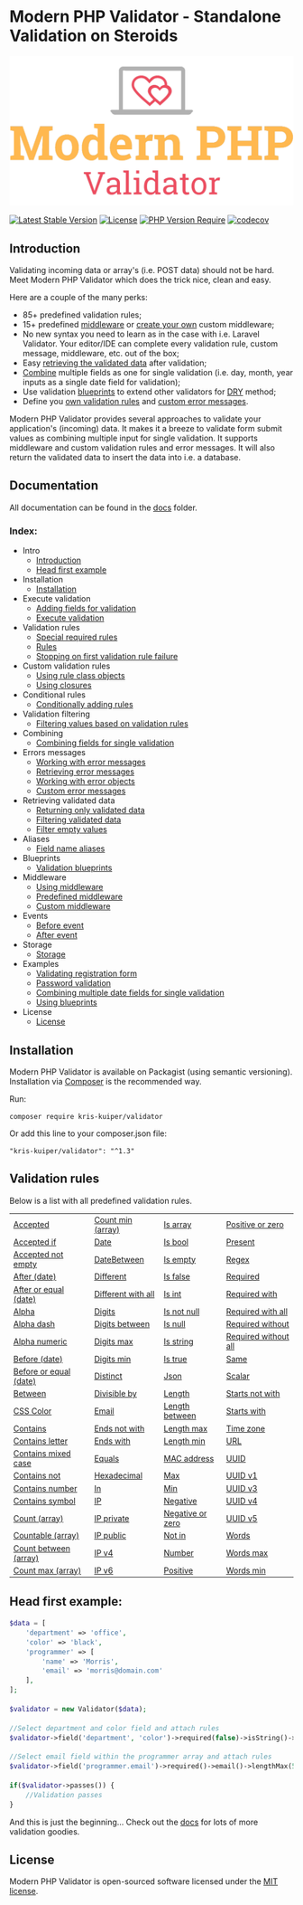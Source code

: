 Modern PHP Validator - Standalone Validation on Steroids
====================

![Modern PHP Validator](logo.png)

[![Latest Stable Version](http://poser.pugx.org/kris-kuiper/validator/v)](https://packagist.org/packages/kris-kuiper/validator)
[![License](http://poser.pugx.org/kris-kuiper/validator/license)](https://packagist.org/packages/kris-kuiper/validator)
[![PHP Version Require](http://poser.pugx.org/kris-kuiper/validator/require/php)](https://packagist.org/packages/kris-kuiper/validator)
[![codecov](https://codecov.io/gh/kris-kuiper/validator/branch/master/graph/badge.svg)](https://codecov.io/gh/kris-kuiper/validator)




## Introduction
Validating incoming data or array's (i.e. POST data) should not be hard. Meet Modern PHP Validator which does the trick nice, clean and easy.

Here are a couple of the many perks:

- 85+ predefined validation rules;
- 15+ predefined [middleware](/docs/13%20-%20Middleware/13.2%20-%20Predefined%20middleware.md) or [create your own](/docs/13%20-%20Middleware/13.3%20-%20Custom%20middleware.md) custom middleware;
- No new syntax you need to learn as in the case with i.e. Laravel Validator. Your editor/IDE can complete every validation rule, custom message, middleware, etc. out of the box;
- Easy [retrieving the validated data](/docs/10%20-%20Retrieving%20validated%20data/10.1%20-%20Returning%20only%20validated%20data.md) after validation;
- [Combine](/docs/08%20-%20Combining%20fields%20for%20single%20validation/8.1%20-%20Combining%20fields.md) multiple fields as one for single validation (i.e. day, month, year inputs as a single date field for validation);
- Use validation [blueprints](/docs/12%20-%20Validation%20blueprints/12.1%20-%20Using%20blueprints.md) to extend other validators for [DRY](https://en.wikipedia.org/wiki/Don%27t_repeat_yourself) method;
- Define you [own validation rules](/docs/05%20-%20Custom%20validation%20rules/5.2%20-%20Using%20closures.md) and [custom error messages](/docs/09%20-%20Errors%20messages/9.4%20-%20Custom%20error%20messages.md).

Modern PHP Validator provides several approaches to validate your application's (incoming) data. It makes it a breeze to validate form submit values as combining multiple input for single validation. It supports middleware and custom validation rules and error messages. It will also return the validated data to insert the data into i.e. a database.



## Documentation
All documentation can be found in the [docs](/docs) folder.

### Index:

- Intro
  - [Introduction](/docs/01%20-%20Intro/1.1%20-%20Introduction.md)
  - [Head first example](/docs/01%20-%20Intro/1.2%20-%20Head%20first%20example.md)
- Installation
  - [Installation](/docs/02%20-%20Installation/2.1%20-%20Installation.md)
- Execute validation
  - [Adding fields for validation](/docs/03%20-%20Execute%20validation/3.1%20-%20Adding%20fields%20for%20validation.md)
  - [Execute validation](/docs/03%20-%20Execute%20validation/3.2%20-%20Execute%20validation.md)
- Validation rules
  - [Special required rules](/docs/04%20-%20Validation%20rules/4.1%20-%20Special%20required%20rules.md)
  - [Rules](/docs/04%20-%20Validation%20rules/4.2%20-%20Rules.md)
  - [Stopping on first validation rule failure](/docs/04%20-%20Validation%20rules/4.3%20-%20Stopping%20on%20first%20validation%20rule%20failure.md)
- Custom validation rules
  - [Using rule class objects](/docs/05%20-%20Custom%20validation%20rules/5.1%20-%20Using%20rule%20class%20objects.md)
  - [Using closures](/docs/05%20-%20Custom%20validation%20rules/5.2%20-%20Using%20closures.md)
- Conditional rules
  - [Conditionally adding rules](/docs/06%20-%20Conditional%20validation/6.1%20-%20Conditionally%20adding%20rules.md)
- Validation filtering
  - [Filtering values based on validation rules](/docs/07%20-%20Filtering%20values%20based%20on%20rules/7.1%20-%20Filtering%20values%20based%20on%20validation%20rules.md)
- Combining
  - [Combining fields for single validation](/docs/08%20-%20Combining%20fields%20for%20single%20validation/8.1%20-%20Combining%20fields.md)
- Errors messages
  - [Working with error messages](/docs/09%20-%20Errors%20messages/9.1%20-%20Working%20with%20error%20messages.md)
  - [Retrieving error messages](/docs/09%20-%20Errors%20messages/9.2%20-%20Retrieving%20error%20messages.md)
  - [Working with error objects](/docs/09%20-%20Errors%20messages/9.3%20-%20Working%20with%20error%20objects.md)
  - [Custom error messages](/docs/09%20-%20Errors%20messages/9.4%20-%20Custom%20error%20messages.md)
- Retrieving validated data
  - [Returning only validated data](/docs/10%20-%20Retrieving%20validated%20data/10.1%20-%20Returning%20only%20validated%20data.md)
  - [Filtering validated data](/docs/10%20-%20Retrieving%20validated%20data/10.2%20-%20Filtering%20validated%20data.md)
  - [Filter empty values](/docs/10%20-%20Retrieving%20validated%20data/10.3%20-%20Filter%20empty%20values.md)
- Aliases
  - [Field name aliases](/docs/11%20-%20Field%20name%20aliases/11.1%20-%20Aliases.md)
- Blueprints
  - [Validation blueprints](/docs/12%20-%20Validation%20blueprints/12.1%20-%20Using%20blueprints.md)
- Middleware
  - [Using middleware](/docs/13%20-%20Middleware/13.1%20-%20Using%20middleware.md)
  - [Predefined middleware](/docs/13%20-%20Middleware/13.2%20-%20Predefined%20middleware.md)
  - [Custom middleware](/docs/13%20-%20Middleware/13.3%20-%20Custom%20middleware.md)
- Events
  - [Before event](/docs/14%20-%20Events/14.1%20-%20Before%20validation%20event.md)
  - [After event](/docs/14%20-%20Events/14.2%20-%20After%20validation%20event.md)
- Storage
  - [Storage](/docs/15%20-%20Storage/15.1%20-%20Validation%20storage.md)
- Examples
  - [Validating registration form](/docs/16%20-%20Examples/16.1%20-%20Validating%20registration%20form.md)
  - [Password validation](/docs/16%20-%20Examples/16.2%20-%20Password%20validation.md)
  - [Combining multiple date fields for single validation](/docs/16%20-%20Examples/16.3%20-%20Combining%20multiple%20date%20fields%20for%20single%20validation.md)
  - [Using blueprints](/docs/16%20-%20Examples/16.4%20-%20Using%20blueprints.md)
- License
  - [License](#license)




## Installation

Modern PHP Validator is available on Packagist (using semantic versioning). Installation via [Composer](https://getcomposer.org/) is the recommended way.

Run:
```shell script
composer require kris-kuiper/validator
```

Or add this line to your composer.json file:
```shell script
"kris-kuiper/validator": "^1.3"
```


## Validation rules
Below is a list with all predefined validation rules.

|                                                                                                 |                                                                                               |                                                                                           |                                                                                                   |
|-------------------------------------------------------------------------------------------------|-----------------------------------------------------------------------------------------------|-------------------------------------------------------------------------------------------|---------------------------------------------------------------------------------------------------|
| [Accepted](/docs/04%20-%20Validation%20rules/4.2%20-%20Rules.md#accepted)                       | [Count min (array)](/docs/04%20-%20Validation%20rules/4.2%20-%20Rules.md#count-min)           | [Is array](/docs/04%20-%20Validation%20rules/4.2%20-%20Rules.md#is-array)                 | [Positive or zero](/docs/04%20-%20Validation%20rules/4.2%20-%20Rules.md#positive-or-zero)         |
| [Accepted if](/docs/04%20-%20Validation%20rules/4.2%20-%20Rules.md#accepted-if)                 | [Date](/docs/04%20-%20Validation%20rules/4.2%20-%20Rules.md#date)                             | [Is bool](/docs/04%20-%20Validation%20rules/4.2%20-%20Rules.md#is-boolean)                | [Present](/docs/04%20-%20Validation%20rules/4.2%20-%20Rules.md#present)                           |
| [Accepted not empty](/docs/04%20-%20Validation%20rules/4.2%20-%20Rules.md#accepted-not-empty)   | [DateBetween](/docs/04%20-%20Validation%20rules/4.2%20-%20Rules.md#date-between)              | [Is empty](/docs/04%20-%20Validation%20rules/4.2%20-%20Rules.md#is-empty)                 | [Regex](/docs/04%20-%20Validation%20rules/4.2%20-%20Rules.md#regex)                               |
| [After (date)](/docs/04%20-%20Validation%20rules/4.2%20-%20Rules.md#after)                      | [Different](/docs/04%20-%20Validation%20rules/4.2%20-%20Rules.md#different)                   | [Is false](/docs/04%20-%20Validation%20rules/4.2%20-%20Rules.md#is-false)                 | [Required](/docs/04%20-%20Validation%20rules/4.2%20-%20Rules.md#required)                         |
| [After or equal (date)](/docs/04%20-%20Validation%20rules/4.2%20-%20Rules.md#after-or-equal)    | [Different with all](/docs/04%20-%20Validation%20rules/4.2%20-%20Rules.md#different-with-all) | [Is int](/docs/04%20-%20Validation%20rules/4.2%20-%20Rules.md#is-int)                     | [Required with](/docs/04%20-%20Validation%20rules/4.2%20-%20Rules.md#required-with)               |
| [Alpha](/docs/04%20-%20Validation%20rules/4.2%20-%20Rules.md#alpha)                             | [Digits](/docs/04%20-%20Validation%20rules/4.2%20-%20Rules.md#digits)                         | [Is not null](/docs/04%20-%20Validation%20rules/4.2%20-%20Rules.md#is-not-null)           | [Required with all](/docs/04%20-%20Validation%20rules/4.2%20-%20Rules.md#required-with-all)       |
| [Alpha dash](/docs/04%20-%20Validation%20rules/4.2%20-%20Rules.md#alpha-dash)                   | [Digits between](/docs/04%20-%20Validation%20rules/4.2%20-%20Rules.md#digits-between)         | [Is null](/docs/04%20-%20Validation%20rules/4.2%20-%20Rules.md#is-null)                   | [Required without](/docs/04%20-%20Validation%20rules/4.2%20-%20Rules.md#required-without)         |
| [Alpha numeric](/docs/04%20-%20Validation%20rules/4.2%20-%20Rules.md#alpha-numeric)             | [Digits max](/docs/04%20-%20Validation%20rules/4.2%20-%20Rules.md#digits-max)                 | [Is string](/docs/04%20-%20Validation%20rules/4.2%20-%20Rules.md#is-string)               | [Required without all](/docs/04%20-%20Validation%20rules/4.2%20-%20Rules.md#required-without-all) |
| [Before (date)](/docs/04%20-%20Validation%20rules/4.2%20-%20Rules.md#before)                    | [Digits min](/docs/04%20-%20Validation%20rules/4.2%20-%20Rules.md#digits-min)                 | [Is true](/docs/04%20-%20Validation%20rules/4.2%20-%20Rules.md#is-true)                   | [Same](/docs/04%20-%20Validation%20rules/4.2%20-%20Rules.md#same)                                 |
| [Before or equal (date)](/docs/04%20-%20Validation%20rules/4.2%20-%20Rules.md#before-or-equal)  | [Distinct](/docs/04%20-%20Validation%20rules/4.2%20-%20Rules.md#distinct)                     | [Json](/docs/04%20-%20Validation%20rules/4.2%20-%20Rules.md#json)                         | [Scalar](/docs/04%20-%20Validation%20rules/4.2%20-%20Rules.md#scalar)                             |
| [Between](/docs/04%20-%20Validation%20rules/4.2%20-%20Rules.md#between)                         | [Divisible by](/docs/04%20-%20Validation%20rules/4.2%20-%20Rules.md#divisible-by)             | [Length](/docs/04%20-%20Validation%20rules/4.2%20-%20Rules.md#length)                     | [Starts not with](/docs/04%20-%20Validation%20rules/4.2%20-%20Rules.md#starts-not-with)           |
| [CSS Color](/docs/04%20-%20Validation%20rules/4.2%20-%20Rules.md#css-color)                     | [Email](/docs/04%20-%20Validation%20rules/4.2%20-%20Rules.md#email)                           | [Length between](/docs/04%20-%20Validation%20rules/4.2%20-%20Rules.md#length-between)     | [Starts with](/docs/04%20-%20Validation%20rules/4.2%20-%20Rules.md#starts-with)                   |
| [Contains](/docs/04%20-%20Validation%20rules/4.2%20-%20Rules.md#contains)                       | [Ends not with](/docs/04%20-%20Validation%20rules/4.2%20-%20Rules.md#ends-not-with)           | [Length max](/docs/04%20-%20Validation%20rules/4.2%20-%20Rules.md#length-max)             | [Time zone](/docs/04%20-%20Validation%20rules/4.2%20-%20Rules.md#time-zone)                       |
| [Contains letter](/docs/04%20-%20Validation%20rules/4.2%20-%20Rules.md#contains-letter)         | [Ends with](/docs/04%20-%20Validation%20rules/4.2%20-%20Rules.md#ends-with)                   | [Length min](/docs/04%20-%20Validation%20rules/4.2%20-%20Rules.md#length-min)             | [URL](/docs/04%20-%20Validation%20rules/4.2%20-%20Rules.md#url)                                   |
| [Contains mixed case](/docs/04%20-%20Validation%20rules/4.2%20-%20Rules.md#contains-mixed-case) | [Equals](/docs/04%20-%20Validation%20rules/4.2%20-%20Rules.md#equals)                         | [MAC address](/docs/04%20-%20Validation%20rules/4.2%20-%20Rules.md#mac-address)           | [UUID](/docs/04%20-%20Validation%20rules/4.2%20-%20Rules.md#uuid)                                 |
| [Contains not](/docs/04%20-%20Validation%20rules/4.2%20-%20Rules.md#contains-not)               | [Hexadecimal](/docs/04%20-%20Validation%20rules/4.2%20-%20Rules.md#hexadecimal)               | [Max](/docs/04%20-%20Validation%20rules/4.2%20-%20Rules.md#max)                           | [UUID v1](/docs/04%20-%20Validation%20rules/4.2%20-%20Rules.md#uuid-v1)                           |
| [Contains number](/docs/04%20-%20Validation%20rules/4.2%20-%20Rules.md#contains-digit)          | [In](/docs/04%20-%20Validation%20rules/4.2%20-%20Rules.md#in)                                 | [Min](/docs/04%20-%20Validation%20rules/4.2%20-%20Rules.md#min)                           | [UUID v3](/docs/04%20-%20Validation%20rules/4.2%20-%20Rules.md#uuid-v3)                           |
| [Contains symbol](/docs/04%20-%20Validation%20rules/4.2%20-%20Rules.md#contains-symbol)         | [IP](/docs/04%20-%20Validation%20rules/4.2%20-%20Rules.md#ip)                                 | [Negative](/docs/04%20-%20Validation%20rules/4.2%20-%20Rules.md#negative)                 | [UUID v4](/docs/04%20-%20Validation%20rules/4.2%20-%20Rules.md#uuid-v4)                           |
| [Count (array)](/docs/04%20-%20Validation%20rules/4.2%20-%20Rules.md#count)                     | [IP private](/docs/04%20-%20Validation%20rules/4.2%20-%20Rules.md#ip-private)                 | [Negative or zero](/docs/04%20-%20Validation%20rules/4.2%20-%20Rules.md#negative-or-zero) | [UUID v5](/docs/04%20-%20Validation%20rules/4.2%20-%20Rules.md#uuid-v5)                           |
| [Countable (array)](/docs/04%20-%20Validation%20rules/4.2%20-%20Rules.md#countable)             | [IP public](/docs/04%20-%20Validation%20rules/4.2%20-%20Rules.md#ip-public)                   | [Not in](/docs/04%20-%20Validation%20rules/4.2%20-%20Rules.md#not-in)                     | [Words](/docs/04%20-%20Validation%20rules/4.2%20-%20Rules.md#words)                               |
| [Count between (array)](/docs/04%20-%20Validation%20rules/4.2%20-%20Rules.md#count-between)     | [IP v4](/docs/04%20-%20Validation%20rules/4.2%20-%20Rules.md#ip-v4)                           | [Number](/docs/04%20-%20Validation%20rules/4.2%20-%20Rules.md#number)                     | [Words max](/docs/04%20-%20Validation%20rules/4.2%20-%20Rules.md#words-max)                       |
| [Count max (array)](/docs/04%20-%20Validation%20rules/4.2%20-%20Rules.md#count-max)             | [IP v6](/docs/04%20-%20Validation%20rules/4.2%20-%20Rules.md#ip-v6)                           | [Positive](/docs/04%20-%20Validation%20rules/4.2%20-%20Rules.md#positive)                 | [Words min](/docs/04%20-%20Validation%20rules/4.2%20-%20Rules.md#words-min)                       |




## Head first example:

```php
$data = [
    'department' => 'office',
    'color' => 'black',
    'programmer' => [
        'name' => 'Morris',
        'email' => 'morris@domain.com'
    ],
];

$validator = new Validator($data);

//Select department and color field and attach rules
$validator->field('department', 'color')->required(false)->isString()->lengthBetween(5, 20);

//Select email field within the programmer array and attach rules
$validator->field('programmer.email')->required()->email()->lengthMax(50);

if($validator->passes()) {
    //Validation passes
}
```

And this is just the beginning... Check out the [docs](/docs) for lots of more validation goodies.



## License

Modern PHP Validator is open-sourced software licensed under the [MIT license](https://opensource.org/licenses/MIT).